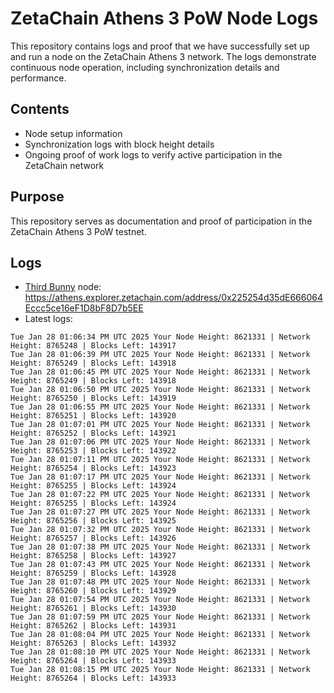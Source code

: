 # ZetaChain Athens 3 PoW Node Logs
This repository contains logs and proof that we have successfully set up and run a node on the ZetaChain Athens 3 network. The logs demonstrate continuous node operation, including synchronization details and performance.

## Contents
- Node setup information
- Synchronization logs with block height details
- Ongoing proof of work logs to verify active participation in the ZetaChain network

## Purpose
This repository serves as documentation and proof of participation in the ZetaChain Athens 3 PoW testnet.

## Logs

- [Third Bunny](https://thirdbunny.xyz/) node: https://athens.explorer.zetachain.com/address/0x225254d35dE666064Eccc5ce16eF1D8bF8D7b5EE
- Latest logs:
```
Tue Jan 28 01:06:34 PM UTC 2025 Your Node Height: 8621331 | Network Height: 8765248 | Blocks Left: 143917
Tue Jan 28 01:06:39 PM UTC 2025 Your Node Height: 8621331 | Network Height: 8765249 | Blocks Left: 143918
Tue Jan 28 01:06:45 PM UTC 2025 Your Node Height: 8621331 | Network Height: 8765249 | Blocks Left: 143918
Tue Jan 28 01:06:50 PM UTC 2025 Your Node Height: 8621331 | Network Height: 8765250 | Blocks Left: 143919
Tue Jan 28 01:06:55 PM UTC 2025 Your Node Height: 8621331 | Network Height: 8765251 | Blocks Left: 143920
Tue Jan 28 01:07:01 PM UTC 2025 Your Node Height: 8621331 | Network Height: 8765252 | Blocks Left: 143921
Tue Jan 28 01:07:06 PM UTC 2025 Your Node Height: 8621331 | Network Height: 8765253 | Blocks Left: 143922
Tue Jan 28 01:07:11 PM UTC 2025 Your Node Height: 8621331 | Network Height: 8765254 | Blocks Left: 143923
Tue Jan 28 01:07:17 PM UTC 2025 Your Node Height: 8621331 | Network Height: 8765255 | Blocks Left: 143924
Tue Jan 28 01:07:22 PM UTC 2025 Your Node Height: 8621331 | Network Height: 8765255 | Blocks Left: 143924
Tue Jan 28 01:07:27 PM UTC 2025 Your Node Height: 8621331 | Network Height: 8765256 | Blocks Left: 143925
Tue Jan 28 01:07:32 PM UTC 2025 Your Node Height: 8621331 | Network Height: 8765257 | Blocks Left: 143926
Tue Jan 28 01:07:38 PM UTC 2025 Your Node Height: 8621331 | Network Height: 8765258 | Blocks Left: 143927
Tue Jan 28 01:07:43 PM UTC 2025 Your Node Height: 8621331 | Network Height: 8765259 | Blocks Left: 143928
Tue Jan 28 01:07:48 PM UTC 2025 Your Node Height: 8621331 | Network Height: 8765260 | Blocks Left: 143929
Tue Jan 28 01:07:54 PM UTC 2025 Your Node Height: 8621331 | Network Height: 8765261 | Blocks Left: 143930
Tue Jan 28 01:07:59 PM UTC 2025 Your Node Height: 8621331 | Network Height: 8765262 | Blocks Left: 143931
Tue Jan 28 01:08:04 PM UTC 2025 Your Node Height: 8621331 | Network Height: 8765263 | Blocks Left: 143932
Tue Jan 28 01:08:10 PM UTC 2025 Your Node Height: 8621331 | Network Height: 8765264 | Blocks Left: 143933
Tue Jan 28 01:08:15 PM UTC 2025 Your Node Height: 8621331 | Network Height: 8765264 | Blocks Left: 143933
```
